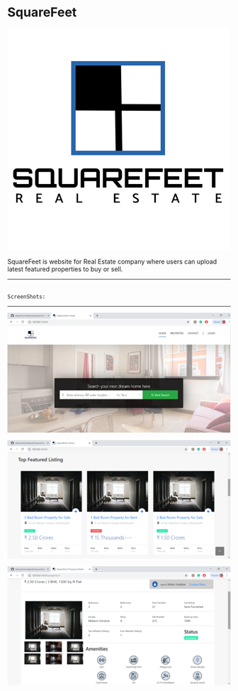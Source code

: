# SquareFeet

![SquareFeet](https://github.com/deepeshanandparab/SquareFeet/blob/master/squarefeet_logo.png?raw=true "SquareFeet") 

SquareFeet is website for Real Estate company where users can upload latest featured properties to buy or sell.

----------------------------------------------------------------------------------------------------------------------------------------
                                                                  ScreenShots:
----------------------------------------------------------------------------------------------------------------------------------------

![SquareFeet1](https://github.com/deepeshanandparab/SquareFeet/blob/master/Squarefeet%20Scrrenshot%201.png?raw=true "SquareFeet1") 


![SquareFeet2](https://github.com/deepeshanandparab/SquareFeet/blob/master/Squarefeet%20Scrrenshot%202.png?raw=true "SquareFeet2") 


![SquareFeet3](https://github.com/deepeshanandparab/SquareFeet/blob/master/Squarefeet%20Scrrenshot%203.png?raw=true "SquareFeet3") 

